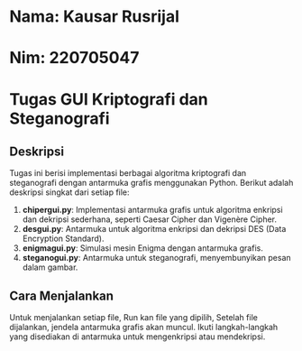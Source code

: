 
# Nama: Kausar Rusrijal
# Nim: 220705047
# Tugas GUI Kriptografi dan Steganografi

## Deskripsi
Tugas ini berisi implementasi berbagai algoritma kriptografi dan steganografi dengan antarmuka grafis menggunakan Python. Berikut adalah deskripsi singkat dari setiap file:

1. **chipergui.py**: Implementasi antarmuka grafis untuk algoritma enkripsi dan dekripsi sederhana, seperti Caesar Cipher dan Vigenère Cipher.
2. **desgui.py**: Antarmuka untuk algoritma enkripsi dan dekripsi DES (Data Encryption Standard).
3. **enigmagui.py**: Simulasi mesin Enigma dengan antarmuka grafis.
4. **steganogui.py**: Antarmuka untuk steganografi, menyembunyikan pesan dalam gambar.

## Cara Menjalankan
Untuk menjalankan setiap file, Run kan file yang dipilih,
Setelah file dijalankan, jendela antarmuka grafis akan muncul.
Ikuti langkah-langkah yang disediakan di antarmuka untuk mengenkripsi atau mendekripsi.

